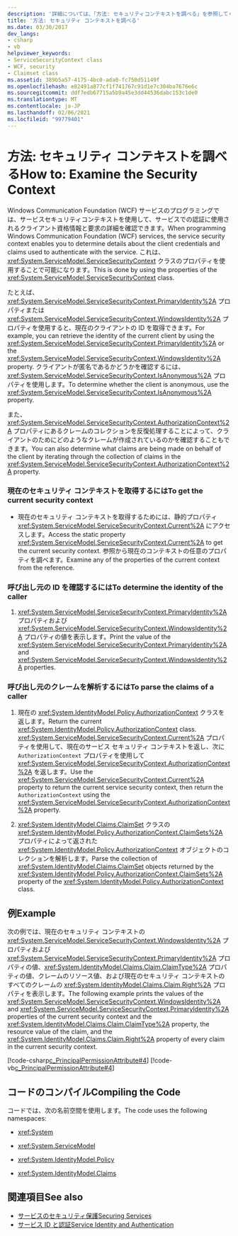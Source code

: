```yaml
---
description: '詳細については、「方法: セキュリティコンテキストを調べる」を参照してください。'
title: '方法: セキュリティ コンテキストを調べる'
ms.date: 03/30/2017
dev_langs:
- csharp
- vb
helpviewer_keywords:
- ServiceSecurityContext class
- WCF, security
- Claimset class
ms.assetid: 389b5a57-4175-4bc0-ada0-fc750d51149f
ms.openlocfilehash: e82491a877cf1f741767c91d1e7c304ba7676e6c
ms.sourcegitcommit: ddf7edb67715a5b9a45e3dd44536dabc153c1de0
ms.translationtype: MT
ms.contentlocale: ja-JP
ms.lasthandoff: 02/06/2021
ms.locfileid: "99779401"
---
```

# <a name="how-to-examine-the-security-context"></a><span data-ttu-id="914da-103">方法: セキュリティ コンテキストを調べる</span><span class="sxs-lookup"><span data-stu-id="914da-103">How to: Examine the Security Context</span></span>

<span data-ttu-id="914da-104">Windows Communication Foundation (WCF) サービスのプログラミングでは、サービスセキュリティコンテキストを使用して、サービスでの認証に使用されるクライアント資格情報と要求の詳細を確認できます。</span><span class="sxs-lookup"><span data-stu-id="914da-104">When programming Windows Communication Foundation (WCF) services, the service security context enables you to determine details about the client credentials and claims used to authenticate with the service.</span></span> <span data-ttu-id="914da-105">これは、<xref:System.ServiceModel.ServiceSecurityContext> クラスのプロパティを使用することで可能になります。</span><span class="sxs-lookup"><span data-stu-id="914da-105">This is done by using the properties of the <xref:System.ServiceModel.ServiceSecurityContext> class.</span></span>  
  
 <span data-ttu-id="914da-106">たとえば、<xref:System.ServiceModel.ServiceSecurityContext.PrimaryIdentity%2A> プロパティまたは <xref:System.ServiceModel.ServiceSecurityContext.WindowsIdentity%2A> プロパティを使用すると、現在のクライアントの ID を取得できます。</span><span class="sxs-lookup"><span data-stu-id="914da-106">For example, you can retrieve the identity of the current client by using the <xref:System.ServiceModel.ServiceSecurityContext.PrimaryIdentity%2A> or the <xref:System.ServiceModel.ServiceSecurityContext.WindowsIdentity%2A> property.</span></span> <span data-ttu-id="914da-107">クライアントが匿名であるかどうかを確認するには、<xref:System.ServiceModel.ServiceSecurityContext.IsAnonymous%2A> プロパティを使用します。</span><span class="sxs-lookup"><span data-stu-id="914da-107">To determine whether the client is anonymous, use the <xref:System.ServiceModel.ServiceSecurityContext.IsAnonymous%2A> property.</span></span>  
  
 <span data-ttu-id="914da-108">また、<xref:System.ServiceModel.ServiceSecurityContext.AuthorizationContext%2A> プロパティにあるクレームのコレクションを反復処理することによって、クライアントのためにどのようなクレームが作成されているのかを確認することもできます。</span><span class="sxs-lookup"><span data-stu-id="914da-108">You can also determine what claims are being made on behalf of the client by iterating through the collection of claims in the <xref:System.ServiceModel.ServiceSecurityContext.AuthorizationContext%2A> property.</span></span>  
  
### <a name="to-get-the-current-security-context"></a><span data-ttu-id="914da-109">現在のセキュリティ コンテキストを取得するには</span><span class="sxs-lookup"><span data-stu-id="914da-109">To get the current security context</span></span>  
  
- <span data-ttu-id="914da-110">現在のセキュリティ コンテキストを取得するためには、静的プロパティ <xref:System.ServiceModel.ServiceSecurityContext.Current%2A> にアクセスします。</span><span class="sxs-lookup"><span data-stu-id="914da-110">Access the static property <xref:System.ServiceModel.ServiceSecurityContext.Current%2A> to get the current security context.</span></span> <span data-ttu-id="914da-111">参照から現在のコンテキストの任意のプロパティを調べます。</span><span class="sxs-lookup"><span data-stu-id="914da-111">Examine any of the properties of the current context from the reference.</span></span>  
  
### <a name="to-determine-the-identity-of-the-caller"></a><span data-ttu-id="914da-112">呼び出し元の ID を確認するには</span><span class="sxs-lookup"><span data-stu-id="914da-112">To determine the identity of the caller</span></span>  
  
1. <span data-ttu-id="914da-113"><xref:System.ServiceModel.ServiceSecurityContext.PrimaryIdentity%2A> プロパティおよび <xref:System.ServiceModel.ServiceSecurityContext.WindowsIdentity%2A> プロパティの値を表示します。</span><span class="sxs-lookup"><span data-stu-id="914da-113">Print the value of the <xref:System.ServiceModel.ServiceSecurityContext.PrimaryIdentity%2A> and <xref:System.ServiceModel.ServiceSecurityContext.WindowsIdentity%2A> properties.</span></span>  
  
### <a name="to-parse-the-claims-of-a-caller"></a><span data-ttu-id="914da-114">呼び出し元のクレームを解析するには</span><span class="sxs-lookup"><span data-stu-id="914da-114">To parse the claims of a caller</span></span>  
  
1. <span data-ttu-id="914da-115">現在の <xref:System.IdentityModel.Policy.AuthorizationContext> クラスを返します。</span><span class="sxs-lookup"><span data-stu-id="914da-115">Return the current <xref:System.IdentityModel.Policy.AuthorizationContext> class.</span></span> <span data-ttu-id="914da-116"><xref:System.ServiceModel.ServiceSecurityContext.Current%2A> プロパティを使用して、現在のサービス セキュリティ コンテキストを返し、次に `AuthorizationContext` プロパティを使用して <xref:System.ServiceModel.ServiceSecurityContext.AuthorizationContext%2A> を返します。</span><span class="sxs-lookup"><span data-stu-id="914da-116">Use the <xref:System.ServiceModel.ServiceSecurityContext.Current%2A> property to return the current service security context, then return the `AuthorizationContext` using the <xref:System.ServiceModel.ServiceSecurityContext.AuthorizationContext%2A> property.</span></span>  
  
2. <span data-ttu-id="914da-117"><xref:System.IdentityModel.Claims.ClaimSet> クラスの <xref:System.IdentityModel.Policy.AuthorizationContext.ClaimSets%2A> プロパティによって返された <xref:System.IdentityModel.Policy.AuthorizationContext> オブジェクトのコレクションを解析します。</span><span class="sxs-lookup"><span data-stu-id="914da-117">Parse the collection of <xref:System.IdentityModel.Claims.ClaimSet> objects returned by the <xref:System.IdentityModel.Policy.AuthorizationContext.ClaimSets%2A> property of the <xref:System.IdentityModel.Policy.AuthorizationContext> class.</span></span>  
  
## <a name="example"></a><span data-ttu-id="914da-118">例</span><span class="sxs-lookup"><span data-stu-id="914da-118">Example</span></span>  

 <span data-ttu-id="914da-119">次の例では、現在のセキュリティ コンテキストの <xref:System.ServiceModel.ServiceSecurityContext.WindowsIdentity%2A> プロパティおよび <xref:System.ServiceModel.ServiceSecurityContext.PrimaryIdentity%2A> プロパティの値、<xref:System.IdentityModel.Claims.Claim.ClaimType%2A> プロパティの値、クレームのリソース値、および現在のセキュリティ コンテキストのすべてのクレームの <xref:System.IdentityModel.Claims.Claim.Right%2A> プロパティを表示します。</span><span class="sxs-lookup"><span data-stu-id="914da-119">The following example prints the values of the <xref:System.ServiceModel.ServiceSecurityContext.WindowsIdentity%2A> and <xref:System.ServiceModel.ServiceSecurityContext.PrimaryIdentity%2A> properties of the current security context and the <xref:System.IdentityModel.Claims.Claim.ClaimType%2A> property, the resource value of the claim, and the <xref:System.IdentityModel.Claims.Claim.Right%2A> property of every claim in the current security context.</span></span>  
  
 [!code-csharp[c_PrincipalPermissionAttribute#4](../../../samples/snippets/csharp/VS_Snippets_CFX/c_principalpermissionattribute/cs/source.cs#4)]
 [!code-vb[c_PrincipalPermissionAttribute#4](../../../samples/snippets/visualbasic/VS_Snippets_CFX/c_principalpermissionattribute/vb/source.vb#4)]  
  
## <a name="compiling-the-code"></a><span data-ttu-id="914da-120">コードのコンパイル</span><span class="sxs-lookup"><span data-stu-id="914da-120">Compiling the Code</span></span>  

 <span data-ttu-id="914da-121">コードでは、次の名前空間を使用します。</span><span class="sxs-lookup"><span data-stu-id="914da-121">The code uses the following namespaces:</span></span>  
  
- <xref:System>  
  
- <xref:System.ServiceModel>  
  
- <xref:System.IdentityModel.Policy>  
  
- <xref:System.IdentityModel.Claims>  
  
## <a name="see-also"></a><span data-ttu-id="914da-122">関連項目</span><span class="sxs-lookup"><span data-stu-id="914da-122">See also</span></span>

- [<span data-ttu-id="914da-123">サービスのセキュリティ保護</span><span class="sxs-lookup"><span data-stu-id="914da-123">Securing Services</span></span>](securing-services.md)
- [<span data-ttu-id="914da-124">サービス ID と認証</span><span class="sxs-lookup"><span data-stu-id="914da-124">Service Identity and Authentication</span></span>](./feature-details/service-identity-and-authentication.md)
